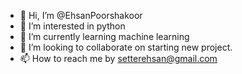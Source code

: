 - 👋 Hi, I’m @EhsanPoorshakoor
- 👀 I’m interested in python
- 🌱 I’m currently learning machine learning
- 💞️ I’m looking to collaborate on starting new project.
- 📫 How to reach me by setterehsan@gmail.com

<!---
EhsanPoorshakoor/EhsanPoorshakoor is a ✨ special ✨ repository because its `README.md` (this file) appears on your GitHub profile.
You can click the Preview link to take a look at your changes.
--->
